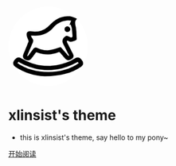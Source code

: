 <img width="160px" style="border-radius: 50%" bor src="data/playground.png">

# **xlinsist's theme**

- this is xlinsist's theme, say hello to my pony~

[开始阅读](intro.md)

